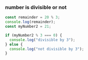 ### number is divisible or not

```js
const remainder = 20 % 3;
console.log(remainder);
const myNumber2 = 21;

if (myNumber2 % 3 === 0) {
  console.log("divisible by 3");
} else {
  console.log("not divisible by 3");
}
```
